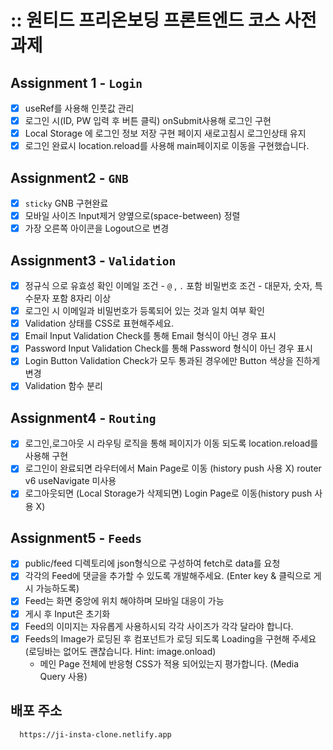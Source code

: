 # :: 원티드 프리온보딩 프론트엔드 코스 사전과제
## Assignment 1 - `Login`

- [x] useRef를 사용해 인풋값 관리
- [x] 로그인 시(ID, PW 입력 후 버튼 클릭) onSubmit사용해 로그인 구현
- [x] Local Storage 에 로그인 정보 저장 구현 페이지 새로고침시 로그인상태 유지
- [x] 로그인 완료시 location.reload를 사용해 main페이지로 이동을 구현했습니다.

## Assignment2 - `GNB`

- [x] `sticky` GNB 구현완료
- [x] 모바일 사이즈 Input제거 양옆으로(space-between) 정렬
- [x] 가장 오른쪽 아이콘을 Logout으로 변경

## Assignment3 - `Validation`

- [x] 정규식 으로 유효성 확인 이메일 조건 - `@` , `.` 포함 비밀번호 조건 - 대문자, 숫자, 특수문자 포함 8자리 이상
- [x] 로그인 시 이메일과 비밀번호가 등록되어 있는 것과 일치 여부 확인
- [x] Validation 상태를 CSS로 표현해주세요.
- [x] Email Input
      Validation Check를 통해 Email 형식이 아닌 경우 표시
- [x] Password Input
      Validation Check를 통해 Password 형식이 아닌 경우 표시
- [x] Login Button
      Validation Check가 모두 통과된 경우에만 Button 색상을 진하게 변경
- [x] Validation 함수 분리

## Assignment4 - `Routing`

- [x] 로그인,로그아웃 시 라우팅 로직을 통해 페이지가 이동 되도록 location.reload를 사용해 구현
- [x] 로그인이 완료되면 라우터에서 Main Page로 이동 (history push 사용 X) router v6 useNavigate 미사용
- [x] 로그아웃되면 (Local Storage가 삭제되면) Login Page로 이동(history push 사용 X)

## Assignment5 - `Feeds`

- [x] public/feed 디렉토리에 json형식으로 구성하여 fetch로 data를 요청
- [x] 각각의 Feed에 댓글을 추가할 수 있도록 개발해주세요. (Enter key & 클릭으로 게시 가능하도록)
- [x] Feed는 화면 중앙에 위치 해야하며 모바일 대응이 가능
- [x] 게시 후 Input은 초기화
- [x] Feed의 이미지는 자유롭게 사용하시되 각각 사이즈가 각각 달라야 합니다.
- [x] Feeds의 Image가 로딩된 후 컴포넌트가 로딩 되도록 Loading을 구현해 주세요 (로딩바는 없어도 괜찮습니다. Hint: image.onload)
  - 메인 Page 전체에 반응형 CSS가 적용 되어있는지 평가합니다. (Media Query 사용)

## 배포 주소

      https://ji-insta-clone.netlify.app
